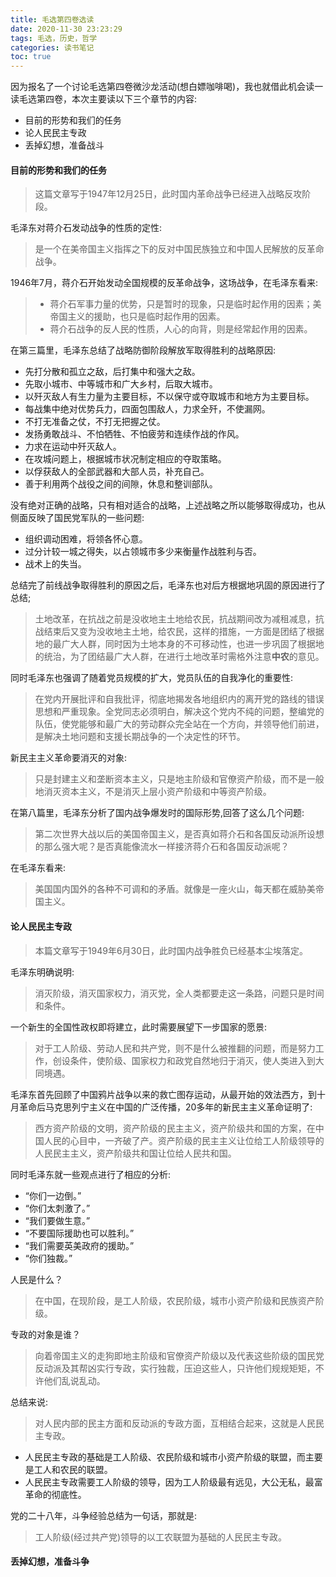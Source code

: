 ```yaml
---
title: 毛选第四卷选读
date: 2020-11-30 23:23:29
tags: 毛选，历史，哲学
categories: 读书笔记 
toc: true 
---
```

因为报名了一个讨论毛选第四卷微沙龙活动(想白嫖咖啡喝)，我也就借此机会读一读毛选第四卷，本次主要读以下三个章节的内容: 
- 目前的形势和我们的任务 
- 论人民民主专政 
- 丢掉幻想，准备战斗 

<!--more--> 

#### 目前的形势和我们的任务
> 这篇文章写于1947年12月25日，此时国内革命战争已经进入战略反攻阶段。

毛泽东对蒋介石发动战争的性质的定性: 
> 是一个在美帝国主义指挥之下的反对中国民族独立和中国人民解放的反革命战争。

1946年7月，蒋介石开始发动全国规模的反革命战争，这场战争，在毛泽东看来: 
> - 蒋介石军事力量的优势，只是暂时的现象，只是临时起作用的因素；美帝国主义的援助，也只是临时起作用的因素。
> - 蒋介石战争的反人民的性质，人心的向背，则是经常起作用的因素。 

在第三篇里，毛泽东总结了战略防御阶段解放军取得胜利的战略原因: 
- 先打分散和孤立之敌，后打集中和强大之敌。 
- 先取小城市、中等城市和广大乡村，后取大城市。 
- 以歼灭敌人有生力量为主要目标，不以保守或夺取城市和地方为主要目标。 
- 每战集中绝对优势兵力，四面包围敌人，力求全歼，不使漏网。 
- 不打无准备之仗，不打无把握之仗。 
- 发扬勇敢战斗、不怕牺牲、不怕疲劳和连续作战的作风。
- 力求在运动中歼灭敌人。 
- 在攻城问题上，根据城市状况制定相应的夺取策略。 
- 以俘获敌人的全部武器和大部人员，补充自己。
- 善于利用两个战役之间的间隙，休息和整训部队。

没有绝对正确的战略，只有相对适合的战略，上述战略之所以能够取得成功，也从侧面反映了国民党军队的一些问题: 
- 组织调动困难，将领各怀心意。
- 过分计较一城之得失，以占领城市多少来衡量作战胜利与否。   
- 战术上的失当。 

总结完了前线战争取得胜利的原因之后，毛泽东也对后方根据地巩固的原因进行了总结; 
> 土地改革，在抗战之前是没收地主土地给农民，抗战期间改为减租减息，抗战结束后又变为没收地主土地，给农民，这样的措施，一方面是团结了根据地的最广大人群，同时因为土地本身的不可移动性，也进一步巩固了根据地的统治，为了团结最广大人群，在进行土地改革时需格外注意**中农**的意见。

同时毛泽东也强调了随着党员规模的扩大，党员队伍的自我净化的重要性: 
> 在党内开展批评和自我批评，彻底地揭发各地组织内的离开党的路线的错误思想和严重现象。全党同志必须明白，解决这个党内不纯的问题，整编党的队伍，使党能够和最广大的劳动群众完全站在一个方向，并领导他们前进，是解决土地问题和支援长期战争的一个决定性的环节。 

新民主主义革命要消灭的对象: 
> 只是封建主义和垄断资本主义，只是地主阶级和官僚资产阶级，而不是一般地消灭资本主义，不是消灭上层小资产阶级和中等资产阶级。

在第八篇里，毛泽东分析了国内战争爆发时的国际形势,回答了这么几个问题: 
> 第二次世界大战以后的美国帝国主义，是否真如蒋介石和各国反动派所设想的那么强大呢？是否真能像流水一样接济蒋介石和各国反动派呢？ 

在毛泽东看来: 
> 美国国内国外的各种不可调和的矛盾。就像是一座火山，每天都在威胁美帝国主义。 

#### 论人民民主专政 
> 本篇文章写于1949年6月30日，此时国内战争胜负已经基本尘埃落定。

毛泽东明确说明: 
> 消灭阶级，消灭国家权力，消灭党，全人类都要走这一条路，问题只是时间和条件。 

一个新生的全国性政权即将建立，此时需要展望下一步国家的愿景: 
> 对于工人阶级、劳动人民和共产党，则不是什么被推翻的问题，而是努力工作，创设条件，使阶级、国家权力和政党自然地归于消灭，使人类进入到大同境遇。

毛泽东首先回顾了中国鸦片战争以来的救亡图存运动，从最开始的效法西方，到十月革命后马克思列宁主义在中国的广泛传播，20多年的新民主主义革命证明了: 
> 西方资产阶级的文明，资产阶级的民主主义，资产阶级共和国的方案，在中国人民的心目中，一齐破了产。资产阶级的民主主义让位给工人阶级领导的人民民主主义，资产阶级共和国让位给人民共和国。

同时毛泽东就一些观点进行了相应的分析: 
- “你们一边倒。”
- “你们太刺激了。” 
- “我们要做生意。” 
- “不要国际援助也可以胜利。”
- “我们需要英美政府的援助。” 
- “你们独裁。”

人民是什么？ 
> 在中国，在现阶段，是工人阶级，农民阶级，城市小资产阶级和民族资产阶级。

专政的对象是谁？
> 向着帝国主义的走狗即地主阶级和官僚资产阶级以及代表这些阶级的国民党反动派及其帮凶实行专政，实行独裁，压迫这些人，只许他们规规矩矩，不许他们乱说乱动。

总结来说:
> 对人民内部的民主方面和反动派的专政方面，互相结合起来，这就是人民民主专政。

- 人民民主专政的基础是工人阶级、农民阶级和城市小资产阶级的联盟，而主要是工人和农民的联盟。 
- 人民民主专政需要工人阶级的领导，因为工人阶级最有远见，大公无私，最富革命的彻底性。

党的二十八年，斗争经验总结为一句话，那就是: 
> 工人阶级(经过共产党)领导的以工农联盟为基础的人民民主专政。 

#### 丢掉幻想，准备斗争


